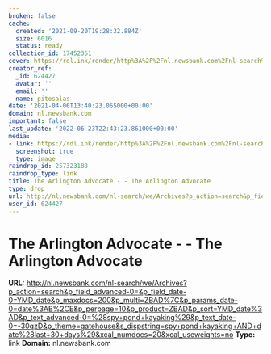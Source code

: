 ```yaml
---
broken: false
cache:
  created: '2021-09-20T19:28:32.884Z'
  size: 6016
  status: ready
collection_id: 17452361
cover: https://rdl.ink/render/http%3A%2F%2Fnl.newsbank.com%2Fnl-search%2Fwe%2FArchives%3Fp_action%3Dsearch%26p_field_advanced-0%3D%26p_field_date-0%3DYMD_date%26p_maxdocs%3D200%26p_multi%3DZBAD%257C%26p_params_date-0%3Ddate%253AB%252CE%26p_perpage%3D10%26p_product%3DZBAD%26p_sort%3DYMD_date%253AD%26p_text_advanced-0%3D%2528spy%2Bpond%2Bkayaking%2529%26p_text_date-0%3D-30qzD%26p_theme%3Dgatehouse%26s_dispstring%3Dspy%2Bpond%2Bkayaking%2BAND%2Bdate%2528last%2B30%2Bdays%2529%26xcal_numdocs%3D20%26xcal_useweights%3Dno
creator_ref:
  _id: 624427
  avatar: ''
  email: ''
  name: pitosalas
date: '2021-04-06T13:40:23.065000+00:00'
domain: nl.newsbank.com
important: false
last_update: '2022-06-23T22:43:23.861000+00:00'
media:
- link: https://rdl.ink/render/http%3A%2F%2Fnl.newsbank.com%2Fnl-search%2Fwe%2FArchives%3Fp_action%3Dsearch%26p_field_advanced-0%3D%26p_field_date-0%3DYMD_date%26p_maxdocs%3D200%26p_multi%3DZBAD%257C%26p_params_date-0%3Ddate%253AB%252CE%26p_perpage%3D10%26p_product%3DZBAD%26p_sort%3DYMD_date%253AD%26p_text_advanced-0%3D%2528spy%2Bpond%2Bkayaking%2529%26p_text_date-0%3D-30qzD%26p_theme%3Dgatehouse%26s_dispstring%3Dspy%2Bpond%2Bkayaking%2BAND%2Bdate%2528last%2B30%2Bdays%2529%26xcal_numdocs%3D20%26xcal_useweights%3Dno
  screenshot: true
  type: image
raindrop_id: 257323188
raindrop_type: link
title: The Arlington Advocate - - The Arlington Advocate
type: drop
url: http://nl.newsbank.com/nl-search/we/Archives?p_action=search&p_field_advanced-0=&p_field_date-0=YMD_date&p_maxdocs=200&p_multi=ZBAD%7C&p_params_date-0=date%3AB%2CE&p_perpage=10&p_product=ZBAD&p_sort=YMD_date%3AD&p_text_advanced-0=%28spy+pond+kayaking%29&p_text_date-0=-30qzD&p_theme=gatehouse&s_dispstring=spy+pond+kayaking+AND+date%28last+30+days%29&xcal_numdocs=20&xcal_useweights=no
user_id: 624427
---
```


# The Arlington Advocate - - The Arlington Advocate

**URL:** http://nl.newsbank.com/nl-search/we/Archives?p_action=search&p_field_advanced-0=&p_field_date-0=YMD_date&p_maxdocs=200&p_multi=ZBAD%7C&p_params_date-0=date%3AB%2CE&p_perpage=10&p_product=ZBAD&p_sort=YMD_date%3AD&p_text_advanced-0=%28spy+pond+kayaking%29&p_text_date-0=-30qzD&p_theme=gatehouse&s_dispstring=spy+pond+kayaking+AND+date%28last+30+days%29&xcal_numdocs=20&xcal_useweights=no
**Type:** link
**Domain:** nl.newsbank.com
